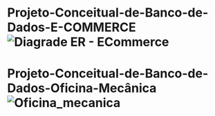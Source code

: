 # Projeto-Conceitual-de-Banco-de-Dados-E-COMMERCE![Diagrade ER - ECommerce](https://github.com/user-attachments/assets/067a6db3-865c-477c-8954-9d4765a68160)

# Projeto-Conceitual-de-Banco-de-Dados-Oficina-Mecânica![Oficina_mecanica](https://github.com/user-attachments/assets/04ef3322-ee5b-4e61-b867-1a94c85cca18)

